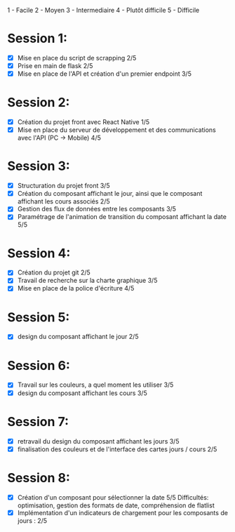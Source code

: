 1 - Facile
2 - Moyen
3 - Intermediaire
4 - Plutôt difficile
5 - Difficile

# Session 1:

- [x] Mise en place du script de scrapping 2/5
- [x] Prise en main de flask 2/5
- [x] Mise en place de l'API et création d'un premier endpoint 3/5

# Session 2:

- [x] Création du projet front avec React Native 1/5
- [x] Mise en place du serveur de développement et des communications avec l'API (PC -> Mobile) 4/5

# Session 3:

- [x] Structuration du projet front 3/5
- [x] Création du composant affichant le jour, ainsi que le composant affichant les cours associés 2/5
- [x] Gestion des flux de données entre les composants 3/5
- [x] Paramétrage de l'animation de transition du composant affichant la date 5/5

# Session 4:

- [x] Création du projet git 2/5
- [x] Travail de recherche sur la charte graphique 3/5
- [x] Mise en place de la police d'écriture 4/5

# Session 5:

- [x] design du composant affichant le jour 2/5

# Session 6:

- [x] Travail sur les couleurs, a quel moment les utiliser 3/5
- [x] design du composant affichant les cours 3/5

# Session 7:

- [x] retravail du design du composant affichant les jours 3/5
- [x] finalisation des couleurs et de l'interface des cartes jours / cours 2/5

# Session 8:

- [x] Création d'un composant pour sélectionner la date 5/5 Difficultés: optimisation, gestion des formats de date, compréhension de flatlist
- [x] Implémentation d'un indicateurs de chargement pour les composants de jours : 2/5
